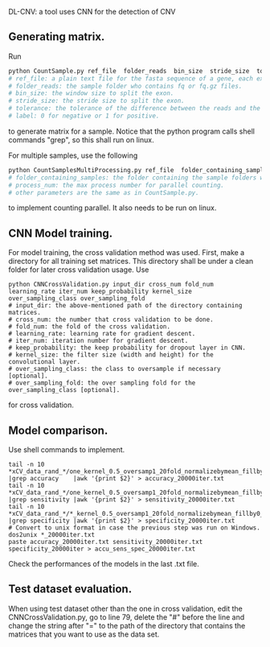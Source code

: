 DL-CNV: a tool uses CNN for the detection of CNV
## Generating matrix. 
Run
```bash
python CountSample.py ref_file  folder_reads  bin_size  stride_size  tolerance  label
# ref_file: a plain text file for the fasta sequence of a gene, each exon as a line. 
# folder_reads: the sample folder who contains fq or fq.gz files. 
# bin_size: the window size to split the exon. 
# stride_size: the stride size to split the exon. 
# tolerance: the tolerance of the difference between the reads and the ref_file in a window. This is not implemented yet, so it's 0 whatever the input is. 
# label: 0 for negative or 1 for positive. 
```

to generate matrix for a sample. Notice that the python program calls shell commands "grep", so this shall run on linux. 

For multiple samples, use the following 

```bash
python CountSamplesMultiProcessing.py ref_file  folder_containing_samples  bin_size  stride_size  tolerance  label process_num
# folder_containing_samples: the folder containing the sample folders who contains .fq or .fq.gz files.
# process_num: the max process number for parallel counting. 
# other parameters are the same as in CountSample.py. 
```
to implement counting parallel. It also needs to be run on linux. 
## CNN Model training. 
For model training, the cross validation method was used. 
First, make a directory for all training set matrices. This directory shall be under a clean folder for later cross validation usage. 
Use 
```
python CNNCrossValidation.py input_dir cross_num fold_num learning_rate iter_num keep_probability kernel_size over_sampling_class over_sampling_fold
# input_dir: the above-mentioned path of the directory containing matrices. 
# cross_num: the number that cross validation to be done. 
# fold_num: the fold of the cross validation. 
# learning_rate: learning rate for gradient descent. 
# iter_num: iteration number for gradient descent. 
# keep_probability: the keep probability for dropout layer in CNN. 
# kernel_size: the filter size (width and height) for the convolutional layer. 
# over_sampling_class: the class to oversample if necessary [optional].  
# over_sampling_fold: the over sampling fold for the over_sampling_class [optional]. 
```
for cross validation. 
## Model comparison. 
Use shell commands to implement. 
```
tail -n 10 *xCV_data_rand_*/one_kernel_0.5_oversamp1_20fold_normalizebymean_fillby0_stride25_part_*/log.log |grep accuracy    |awk '{print $2}' > accuracy_20000iter.txt
tail -n 10 *xCV_data_rand_*/one_kernel_0.5_oversamp1_20fold_normalizebymean_fillby0_stride25_part_*/log.log |grep sensitivity |awk '{print $2}' > sensitivity_20000iter.txt
tail -n 10 *xCV_data_rand_*/*_kernel_0.5_oversamp1_20fold_normalizebymean_fillby0_stride25_part_*/log.log |grep specificity |awk '{print $2}' > specificity_20000iter.txt
# Convert to unix format in case the previous step was run on Windows. 
dos2unix *_20000iter.txt
paste accuracy_20000iter.txt sensitivity_20000iter.txt specificity_20000iter > accu_sens_spec_20000iter.txt
```
Check the performances of the models in the last .txt file. 
## Test dataset evaluation. 
When using test dataset other than the one in cross validation, edit the CNNCrossValidation.py, go to line 79, delete the "#" before the line and change the string after "=" to the path of the directory that contains the matrices that you want to use as the data set. 